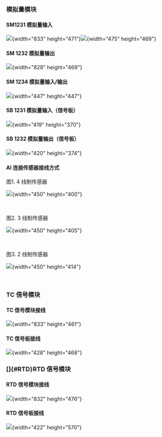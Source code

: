 ### 模拟量模块

#### SM1231 模拟量输入

![](images/SM1231.JPG){width="833"
height="471"}![](images/SM1231_5ND32.jpg){width="475" height="469"}

#### SM 1232 模拟量输出

![](images/SM1232.PNG){width="828" height="469"}

#### SM 1234 模拟量输入/输出

![](images/SM1234.PNG){width="447" height="447"}

#### SB 1231 模拟量输入（信号板）

![](images/SB1231.jpg){width="419" height="370"}

#### SB 1232 模拟量输出（信号板）

![](images/SB1232.JPG){width="420" height="374"}

#### AI 连接传感器接线方式

图1. 4 线制传感器

![](images/Analog%20input_4-wire.JPG){width="450" height="400"}

 

图2. 3 线制传感器

![](images/Analog%20input_3-wire.JPG){width="450" height="405"}

 

图3. 2 线制传感器

![](images/Analog%20input_2-wire.JPG){width="450" height="414"}

 

### TC 信号模块

#### TC 信号模块接线

![](images/TC_6ES7231-5QD30-0XB0.JPG){width="833" height="461"}

#### TC 信号板接线

![](images/TC_6ES7231-5QA30-0XB0.jpg){width="428" height="468"}

### []{#RTD}RTD 信号模块

#### RTD 信号模块接线

![](images/RTD_6ES7231-5PD30-0XB0.JPG){width="832" height="476"}

#### RTD 信号板接线

![](images/RTD_6ES7231-5PA30-0XB0.jpg){width="422" height="570"}
